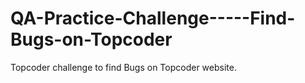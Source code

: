 # QA-Practice-Challenge-----Find-Bugs-on-Topcoder
Topcoder challenge to find Bugs on Topcoder website.

